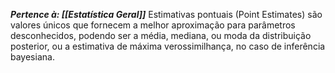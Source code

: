 ***Pertence à: [[Estatística Geral]]***
Estimativas pontuais (Point Estimates) são valores únicos que fornecem a melhor aproximação para parâmetros desconhecidos, podendo ser a média, mediana, ou moda da distribuição posterior, ou a estimativa de máxima verossimilhança, no caso de inferência bayesiana.

